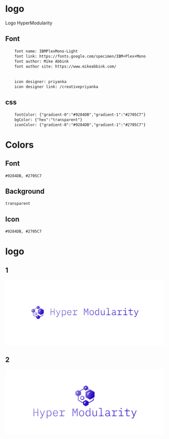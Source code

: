 # logo
Logo HyperModularity




## Font

        font name: IBMPlexMono-Light
        font link: https://fonts.google.com/specimen/IBM+Plex+Mono
        font author: Mike Abbink
        font author site: https://www.mikeabbink.com/


        icon designer: priyanka
        icon designer link: /creativepriyanka

## css

        fontColor: {"gradient-0":"#9284DB","gradient-1":"#2705C7"}
        bgColor: {"hex":"transparent"}
        iconColor: {"gradient-0":"#9284DB","gradient-1":"#2705C7"}
  
  
# Colors   

## Font
  
    #9284DB, #2705C7

## Background
    
    transparent

## Icon

    #9284DB, #2705C7


# logo


## 1
![1/cover.png](1/cover.png)

## 2
![2/cover.png](2/cover.png)
          
